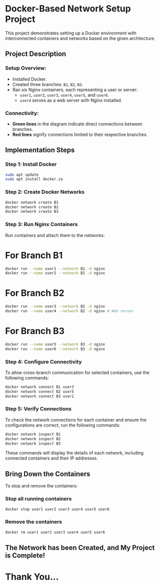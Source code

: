 # Docker-Based Network Setup Project

This project demonstrates setting up a Docker environment with interconnected containers and networks based on the given architecture.

## Project Description

### Setup Overview:
- Installed Docker.
- Created three branches: `B1`, `B2`, `B3`.
- Ran six Nginx containers, each representing a user or server:
  - `user1`, `user2`, `user3`, `user4`, `user5`, and `user6`.
  - `user4` serves as a web server with Nginx installed.

### Connectivity:
- **Green lines** in the diagram indicate direct connections between branches.
- **Red lines** signify connections limited to their respective branches.

## Implementation Steps

### Step 1: Install Docker
```bash
sudo apt update
sudo apt install docker.io
```
### Step 2: Create Docker Networks
```bash
docker network create B1
docker network create B2
docker network create B3
```
### Step 3: Run Nginx Containers
Run containers and attach them to the networks:

# For Branch B1
```bash
docker run --name user1 --network B1 -d nginx
docker run --name user2 --network B1 -d nginx
```
# For Branch B2
```bash
docker run --name user3 --network B2 -d nginx
docker run --name user4 --network B2 -d nginx # Web server
```
# For Branch B3
```bash
docker run --name user5 --network B3 -d nginx
docker run --name user6 --network B3 -d nginx
```
### Step 4: Configure Connectivity
To allow cross-branch communication for selected containers, use the following commands:

```bash
docker network connect B1 user3
docker network connect B2 user5
docker network connect B3 user1
```
### Step 5: Verify Connections
To check the network connections for each container and ensure the configurations are correct, run the following commands:

```bash
docker network inspect B1
docker network inspect B2
docker network inspect B3
```
These commands will display the details of each network, including connected containers and their IP addresses.
## Bring Down the Containers
To stop and remove the containers:
### Stop all running containers
```bash
docker stop user1 user2 user3 user4 user5 user6
```
### Remove the containers
```bash
docker rm user1 user2 user3 user4 user5 user6
```
## The Network has been Created, and My Project is Complete!
# Thank You...
